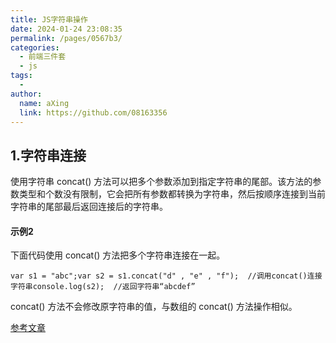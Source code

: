 ```yaml
---
title: JS字符串操作
date: 2024-01-24 23:08:35
permalink: /pages/0567b3/
categories:
  - 前端三件套
  - js
tags:
  - 
author: 
  name: aXing
  link: https://github.com/08163356
---
```


## 1.字符串连接

使用字符串 concat() 方法可以把多个参数添加到指定字符串的尾部。该方法的参数类型和个数没有限制，它会把所有参数都转换为字符串，然后按顺序连接到当前字符串的尾部最后返回连接后的字符串。

#### 示例2

下面代码使用 concat() 方法把多个字符串连接在一起。

```
var s1 = "abc";var s2 = s1.concat("d" , "e" , "f");  //调用concat()连接字符串console.log(s2);  //返回字符串“abcdef”
```

concat() 方法不会修改原字符串的值，与数组的 concat() 方法操作相似。

[参考文章](http://c.biancheng.net/view/5579.html)
<!-- more -->



